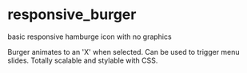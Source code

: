 # responsive_burger
basic responsive hamburge icon with no graphics

Burger animates to an 'X' when selected.
Can be used to trigger menu slides.
Totally scalable and stylable with CSS.

